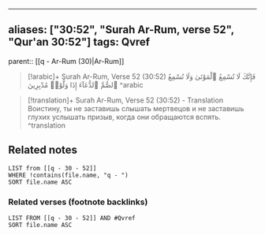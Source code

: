 
---
aliases: ["30:52", "Surah Ar-Rum, verse 52", "Qur'an 30:52"]
tags: Qvref
---

parent:: [[q - Ar-Rum (30)|Ar-Rum]]

> [!arabic]+ Surah Ar-Rum, Verse 52 (30:52)
> <span class="quran-arabic">فَإِنَّكَ لَا تُسْمِعُ ٱلْمَوْتَىٰ وَلَا تُسْمِعُ ٱلصُّمَّ ٱلدُّعَآءَ إِذَا وَلَّوْا۟ مُدْبِرِينَ</span>
^arabic

> [!translation]+ Surah Ar-Rum, Verse 52 (30:52) - Translation
> Воистину, ты не заставишь слышать мертвецов и не заставишь глухих услышать призыв, когда они обращаются вспять.
^translation



## Related notes
```dataview
LIST from [[q - 30 - 52]]
WHERE !contains(file.name, "q - ")
SORT file.name ASC
```

### Related verses (footnote backlinks)
```dataview
LIST FROM [[q - 30 - 52]] AND #Qvref
SORT file.name ASC
```


